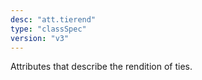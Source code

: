 ```yaml
---
desc: "att.tierend"
type: "classSpec"
version: "v3"
---
```


Attributes that describe the rendition of ties.